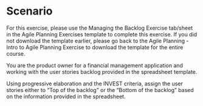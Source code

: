 # Scenario
For this exercise, please use the Managing the Backlog Exercise tab/sheet in the Agile Planning Exercises template to complete this exercise. 
If you did not download the template earlier, please go back to the Agile Planning - Intro to Agile Planning Exercise to download the template for the entire course.

You are the product owner for a financial management application and working with the user stories backlog provided in the spreadsheet template.

Using progressive elaboration and the INVEST criteria, assign the user stories either to “Top of the backlog” or the “Bottom of the backlog” based on the information provided in the spreadsheet.
